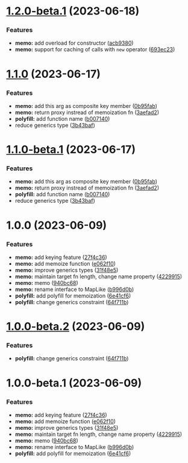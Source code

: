 # [1.2.0-beta.1](https://github.com/TomokiMiyauci/memo/compare/1.1.0...1.2.0-beta.1) (2023-06-18)


### Features

* **memo:** add overload for constructor ([acb9380](https://github.com/TomokiMiyauci/memo/commit/acb93808df981092e3c95320077d8cd7e28c41ac))
* **memo:** support for caching of calls with `new` operator ([693ec23](https://github.com/TomokiMiyauci/memo/commit/693ec23c8f7773dc00188213e548c9dd1ad9b157))

# [1.1.0](https://github.com/TomokiMiyauci/memo/compare/1.0.0...1.1.0) (2023-06-17)


### Features

* **memo:** add this arg as composite key member ([0b95fab](https://github.com/TomokiMiyauci/memo/commit/0b95fabcd8bbe93c8a35bbbfe7dd86c9003d0c6e))
* **memo:** return proxy instread of memoization fn ([3aefad2](https://github.com/TomokiMiyauci/memo/commit/3aefad2e702d64283c06349c5675e9d5f7596e01))
* **polyfill:** add function name ([b007140](https://github.com/TomokiMiyauci/memo/commit/b00714015341d7adc2b45211e41621b76a487389))
* reduce generics type ([3b43baf](https://github.com/TomokiMiyauci/memo/commit/3b43baf1880cd1ffd094a9aca457dc32e1feee30))

# [1.1.0-beta.1](https://github.com/TomokiMiyauci/memo/compare/1.0.0...1.1.0-beta.1) (2023-06-17)


### Features

* **memo:** add this arg as composite key member ([0b95fab](https://github.com/TomokiMiyauci/memo/commit/0b95fabcd8bbe93c8a35bbbfe7dd86c9003d0c6e))
* **memo:** return proxy instread of memoization fn ([3aefad2](https://github.com/TomokiMiyauci/memo/commit/3aefad2e702d64283c06349c5675e9d5f7596e01))
* **polyfill:** add function name ([b007140](https://github.com/TomokiMiyauci/memo/commit/b00714015341d7adc2b45211e41621b76a487389))
* reduce generics type ([3b43baf](https://github.com/TomokiMiyauci/memo/commit/3b43baf1880cd1ffd094a9aca457dc32e1feee30))

# 1.0.0 (2023-06-09)


### Features

* **memo:** add keying feature ([27f4c36](https://github.com/TomokiMiyauci/memo/commit/27f4c361cbc7aefc34ef043205d9b8e782c61746))
* **memo:** add memoize function ([e062f10](https://github.com/TomokiMiyauci/memo/commit/e062f103974a892095f9776c62f64536d1cc1310))
* **memo:** improve generics types ([31f48e5](https://github.com/TomokiMiyauci/memo/commit/31f48e51538d7cf9d88ad72d6fe389636f6ee4bb))
* **memo:** maintain target fn length, change name property ([4229915](https://github.com/TomokiMiyauci/memo/commit/4229915a743af4a34f5f5e81cdf7ae9f4b900e6d))
* **memo:** memo ([940bc68](https://github.com/TomokiMiyauci/memo/commit/940bc68aae238be81804bc5c345f7e511ea63722))
* **memo:** rename interface to MapLike ([b996d0b](https://github.com/TomokiMiyauci/memo/commit/b996d0bc7255cabe01407c5699c852663298a03d))
* **polyfill:** add polyfill for memoization ([6e41cf6](https://github.com/TomokiMiyauci/memo/commit/6e41cf6e388b6f403467cb73a1d15106fb221e09))
* **polyfill:** change generics constraint ([64f711b](https://github.com/TomokiMiyauci/memo/commit/64f711b47ec7d2434397e80d2612815eeecf4763))

# [1.0.0-beta.2](https://github.com/TomokiMiyauci/memo/compare/1.0.0-beta.1...1.0.0-beta.2) (2023-06-09)


### Features

* **polyfill:** change generics constraint ([64f711b](https://github.com/TomokiMiyauci/memo/commit/64f711b47ec7d2434397e80d2612815eeecf4763))

# 1.0.0-beta.1 (2023-06-09)


### Features

* **memo:** add keying feature ([27f4c36](https://github.com/TomokiMiyauci/memo/commit/27f4c361cbc7aefc34ef043205d9b8e782c61746))
* **memo:** add memoize function ([e062f10](https://github.com/TomokiMiyauci/memo/commit/e062f103974a892095f9776c62f64536d1cc1310))
* **memo:** improve generics types ([31f48e5](https://github.com/TomokiMiyauci/memo/commit/31f48e51538d7cf9d88ad72d6fe389636f6ee4bb))
* **memo:** maintain target fn length, change name property ([4229915](https://github.com/TomokiMiyauci/memo/commit/4229915a743af4a34f5f5e81cdf7ae9f4b900e6d))
* **memo:** memo ([940bc68](https://github.com/TomokiMiyauci/memo/commit/940bc68aae238be81804bc5c345f7e511ea63722))
* **memo:** rename interface to MapLike ([b996d0b](https://github.com/TomokiMiyauci/memo/commit/b996d0bc7255cabe01407c5699c852663298a03d))
* **polyfill:** add polyfill for memoization ([6e41cf6](https://github.com/TomokiMiyauci/memo/commit/6e41cf6e388b6f403467cb73a1d15106fb221e09))
